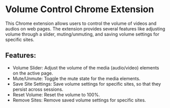 # Volume Control Chrome Extension
This Chrome extension allows users to control the volume of videos and audios on web pages. The extension provides several features like adjusting volume through a slider, muting/unmuting, and saving volume settings for specific sites.

## Features:
+ Volume Slider: Adjust the volume of the media (audio/video) elements on the active page.
+ Mute/Unmute: Toggle the mute state for the media elements.
+ Save Site Settings: Save volume settings for specific sites, so that they persist across sessions.
+ Reset Volume: Reset the volume to 100%.
+ Remove Sites: Remove saved volume settings for specific sites.